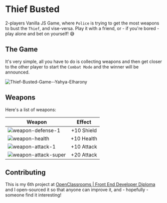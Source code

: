 # Thief Busted
2-players Vanilla JS Game, where `Police` is trying to get the most weapons to bust the `Thief`, and vise-versa. Play it with a friend, or - if you're bored - play alone and bet on yourself! 😅

## The Game
It's very simple, all you have to do is collecting weapons and then get closer to the other player to start the `Combat Mode` and the winner will be announced.

![Thief-Busted-Game--Yahya-Elharony](https://user-images.githubusercontent.com/16986422/62785301-ab2f4600-bac0-11e9-877c-73c49d4727b4.gif)


## Weapons
Here's a list of weapons:

| Weapon | Effect         |
| ------------- |:-------------:|
| ![weapon-defense-1](https://user-images.githubusercontent.com/16986422/62785803-a61ec680-bac1-11e9-8965-2bad6ff59b1c.png) | +10 Shield |
| ![weapon-health](https://user-images.githubusercontent.com/16986422/62785851-b9ca2d00-bac1-11e9-89bc-5c56a951cbc4.png) | +10 Health |
| ![weapon-attack-1](https://user-images.githubusercontent.com/16986422/62785885-cc446680-bac1-11e9-8cc1-1aba3ada047d.png) | +10 Attack |
| ![weapon-attack-super](https://user-images.githubusercontent.com/16986422/62785886-cc446680-bac1-11e9-9798-03359b8037c5.png) | +20 Attack |

## Contributing
This is my 6th project at [OpenClassrooms | Front End Developer Diploma](https://openclassrooms.com/en/paths/61-front-end-developer) and I open-sourced it so that anyone can improve it, and - hopefully - someone find it interesting!